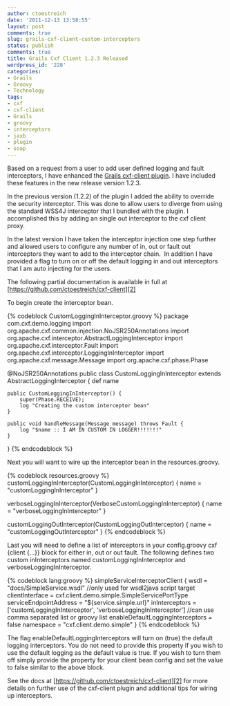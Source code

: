 ```yaml
---
author: ctoestreich
date: '2011-12-13 13:58:55'
layout: post
comments: true
slug: grails-cxf-client-custom-interceptors
status: publish
comments: true
title: Grails Cxf Client 1.2.3 Released
wordpress_id: '228'
categories:
- Grails
- Groovy
- Technology
tags:
- cxf
- cxf-client
- Grails
- groovy
- interceptors
- jaxb
- plugin
- soap
---
```


Based on a request from a user to add user defined logging and fault
interceptors, I have enhanced the [Grails cxf-client plugin][1]. I have
included these features in the new release version 1.2.3.

In the previous version (1.2.2) of the plugin I added the ability to override
the security interceptor. This was done to allow users to diverge from using
the standard WSS4J interceptor that I bundled with the plugin. I accomplished
this by adding an single out interceptor to the cxf client proxy.

In the latest version I have taken the interceptor injection one step further
and allowed users to configure any number of in, out or fault out interceptors
they want to add to the interceptor chain.  In addition I have provided a flag
to turn on or off the default logging in and out interceptors that I am auto
injecting for the users.

<!-- more  -->

The following partial documentation is available in full at
[https://github.com/ctoestreich/cxf-client][2]

To begin create the interceptor bean.

{% codeblock CustomLoggingInInterceptor.groovy %}
package com.cxf.demo.logging
import org.apache.cxf.common.injection.NoJSR250Annotations
import org.apache.cxf.interceptor.AbstractLoggingInterceptor
import org.apache.cxf.interceptor.Fault
import org.apache.cxf.interceptor.LoggingInInterceptor
import org.apache.cxf.message.Message
import org.apache.cxf.phase.Phase

@NoJSR250Annotations
public class CustomLoggingInInterceptor extends AbstractLoggingInterceptor
{
    def name
        
    public CustomLoggingInInterceptor() {
        super(Phase.RECEIVE);
        log "Creating the custom interceptor bean"
    }

    public void handleMessage(Message message) throws Fault {
        log "$name :: I AM IN CUSTOM IN LOGGER!!!!!!!"
    }
}
{% endcodeblock %}

Next you will want to wire up the interceptor bean in the resources.groovy.

{% codeblock resources.groovy %}
customLoggingInInterceptor(CustomLoggingInInterceptor) {
    name = "customLoggingInInterceptor"
}

verboseLoggingInInterceptor(VerboseCustomLoggingInInterceptor) {
    name = "verboseLoggingInInterceptor"
}

customLoggingOutInterceptor(CustomLoggingOutInterceptor) {
    name = "customLoggingOutInterceptor"
}
{% endcodeblock %}

Last you will need to define a list of interceptors in your config.groovy cxf
{client {...}} block for either in, out or out fault. The following defines
two custom inInterceptors named customLoggingInInterceptor and
verboseLoggingInInterceptor.

{% codeblock lang:groovy %}
simpleServiceInterceptorClient {
    wsdl = "docs/SimpleService.wsdl" //only used for wsdl2java script target
    clientInterface = cxf.client.demo.simple.SimpleServicePortType
    serviceEndpointAddress = "${service.simple.url}"
    inInterceptors = ['customLoggingInInterceptor', 'verboseLoggingInInterceptor'] //can use comma separated list or groovy list
    enableDefaultLoggingInterceptors = false
    namespace = "cxf.client.demo.simple"
}
{% endcodeblock %}

The flag enableDefaultLoggingInterceptors will turn on (true) the default
logging interceptors. You do not need to provide this property if you wish to
use the default logging as the default value is true. If you wish to turn
them off simply provide the property for your client bean config and set the
value to false similar to the above block.

See the docs at [https://github.com/ctoestreich/cxf-client][2] for more
details on further use of the cxf-client plugin and additional tips for wiring
up interceptors.

   [1]: http://www.grails.org/plugin/cxf-client (Grails Cxf Client Plugin)

   [2]: https://github.com/ctoestreich/cxf-client

